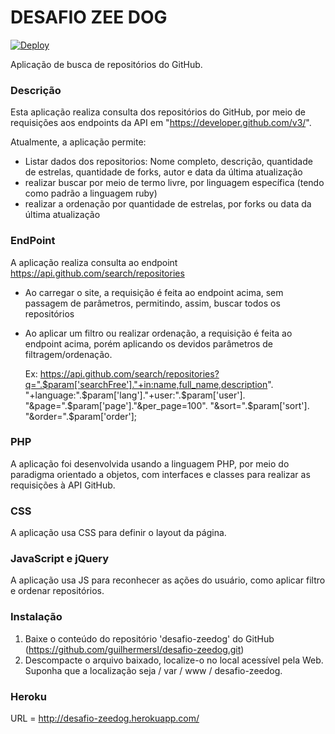 # DESAFIO ZEE DOG

[![Deploy](https://www.herokucdn.com/deploy/button.svg)](http://desafio-zeedog.herokuapp.com/)


Aplicação de busca de repositórios do GitHub.


### Descrição

Esta aplicação realiza consulta dos repositórios do GitHub, por meio de requisições aos endpoints da API em "https://developer.github.com/v3/".

Atualmente, a aplicação permite:
*   Listar dados dos repositorios: Nome completo, descrição, quantidade de estrelas, quantidade de forks, autor e data da última atualização
*   realizar buscar por meio de termo livre, por linguagem específica (tendo como padrão a linguagem ruby)
*   realizar a ordenação por quantidade de estrelas, por forks ou data da última atualização

### EndPoint
A aplicação realiza consulta ao endpoint https://api.github.com/search/repositories

*   Ao carregar o site, a requisição é feita ao endpoint acima, sem passagem de parâmetros, permitindo, assim, buscar todos os repositórios
*   Ao aplicar um filtro ou realizar ordenação, a requisição é feita ao endpoint acima, porém aplicando os devidos parâmetros de filtragem/ordenação. 
      
      Ex: https://api.github.com/search/repositories?q=".$param['searchFree']."+in:name,full_name,description".
				  "+language:".$param['lang']."+user:".$param['user'].
				  "&page=".$param['page']."&per_page=100".
				  "&sort=".$param['sort'].
          			  "&order=".$param['order'];

### PHP
A aplicação foi desenvolvida usando a linguagem PHP, por meio do paradigma orientado a objetos, com interfaces e classes para realizar as requisições à API GitHub.


### CSS

A aplicação usa CSS para definir o layout da página.


### JavaScript e jQuery

A aplicação usa JS para reconhecer as ações do usuário, como aplicar filtro e ordenar repositórios.


### Instalação

1. Baixe o conteúdo do repositório 'desafio-zeedog' do GitHub (https://github.com/guilhermersl/desafio-zeedog.git)
2. Descompacte o arquivo baixado, localize-o no local acessível pela Web. Suponha que a localização seja / var / www / desafio-zeedog.


### Heroku

URL = http://desafio-zeedog.herokuapp.com/
